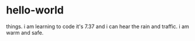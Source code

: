 # hello-world
things.
i am learning to code
it's 7.37 and i can hear the rain and traffic.
i am warm and safe.
